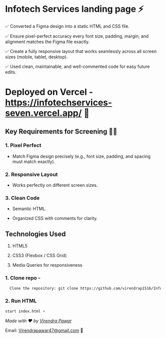# Infotech Services landing page ⚡

✅ Converted a Figma design into a static HTML and CSS file.

✅ Ensure pixel-perfect accuracy every font size, padding, margin, and alignment matches the Figma file exactly.

✅ Create a fully responsive layout that works seamlessly across all screen sizes (mobile, tablet, desktop).

✅ Used clean, maintainable, and well-commented code for easy future edits.

# Deployed on Vercel - https://infotechservices-seven.vercel.app/ 🚀

## Key Requirements for Screening 👨‍💻
  ### 1. Pixel Perfect

- Match Figma design precisely (e.g., font size, padding, and spacing must match exactly).

 ### 2. Responsive Layout

- Works perfectly on different screen sizes.

### 3. Clean Code

- Semantic HTML.

- Organized CSS with comments for clarity.

## Technologies Used

  1. HTML5

  2. CSS3 (Flexbox / CSS Grid)

  3. Media Queries for responsiveness

### 1. Clone repo -
 ```bash
   Clone the repository: git clone https://github.com/virendrap1516/Infotech_Services 🗂️
   ```
### 2. Run HTML
 ```bash
 start index.html ⚡
   ```

_Made with ❤️ by [Virendra Pawar](https://github.com/virendrap1516)_

Email: Virendrapawar47@gmail.com 📧
